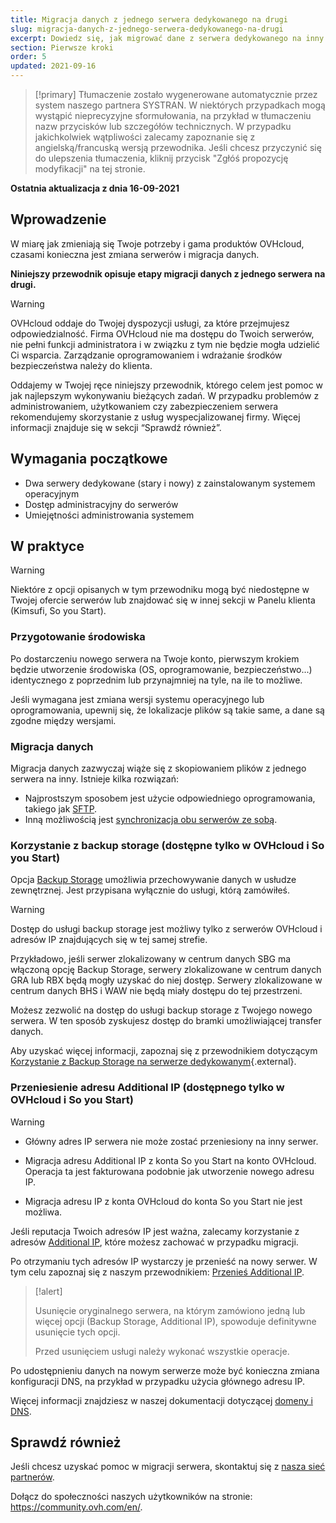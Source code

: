 ```yaml
---
title: Migracja danych z jednego serwera dedykowanego na drugi
slug: migracja-danych-z-jednego-serwera-dedykowanego-na-drugi
excerpt: Dowiedz się, jak migrować dane z serwera dedykowanego na inny serwer
section: Pierwsze kroki
order: 5
updated: 2021-09-16
---
```


> [!primary]
> Tłumaczenie zostało wygenerowane automatycznie przez system naszego partnera SYSTRAN. W niektórych przypadkach mogą wystąpić nieprecyzyjne sformułowania, na przykład w tłumaczeniu nazw przycisków lub szczegółów technicznych. W przypadku jakichkolwiek wątpliwości zalecamy zapoznanie się z angielską/francuską wersją przewodnika. Jeśli chcesz przyczynić się do ulepszenia tłumaczenia, kliknij przycisk "Zgłóś propozycję modyfikacji" na tej stronie.
>

**Ostatnia aktualizacja z dnia 16-09-2021**

## Wprowadzenie

W miarę jak zmieniają się Twoje potrzeby i gama produktów OVHcloud, czasami konieczna jest zmiana serwerów i migracja danych.

**Niniejszy przewodnik opisuje etapy migracji danych z jednego serwera na drugi.**

> [!warning]
>
> OVHcloud oddaje do Twojej dyspozycji usługi, za które przejmujesz odpowiedzialność. Firma OVHcloud nie ma dostępu do Twoich serwerów, nie pełni funkcji administratora i w związku z tym nie będzie mogła udzielić Ci wsparcia. Zarządzanie oprogramowaniem i wdrażanie środków bezpieczeństwa należy do klienta.
>
> Oddajemy w Twojej ręce niniejszy przewodnik, którego celem jest pomoc w jak najlepszym wykonywaniu bieżących zadań. W przypadku problemów z administrowaniem, użytkowaniem czy zabezpieczeniem serwera rekomendujemy skorzystanie z usług wyspecjalizowanej firmy. Więcej informacji znajduje się w sekcji “Sprawdź również”.
>

## Wymagania początkowe

- Dwa serwery dedykowane (stary i nowy) z zainstalowanym systemem operacyjnym
- Dostęp administracyjny do serwerów
- Umiejętności administrowania systemem

## W praktyce

> [!warning]
>
> Niektóre z opcji opisanych w tym przewodniku mogą być niedostępne w Twojej ofercie serwerów lub znajdować się w innej sekcji w Panelu klienta (Kimsufi, So you Start).
>

### Przygotowanie środowiska

Po dostarczeniu nowego serwera na Twoje konto, pierwszym krokiem będzie utworzenie środowiska (OS, oprogramowanie, bezpieczeństwo...) identycznego z poprzednim lub przynajmniej na tyle, na ile to możliwe.

Jeśli wymagana jest zmiana wersji systemu operacyjnego lub oprogramowania, upewnij się, że lokalizacje plików są takie same, a dane są zgodne między wersjami.

### Migracja danych

Migracja danych zazwyczaj wiąże się z skopiowaniem plików z jednego serwera na inny. Istnieje kilka rozwiązań:

- Najprostszym sposobem jest użycie odpowiedniego oprogramowania, takiego jak [SFTP](https://docs.ovh.com/pl/dedicated/przesylanie-i-pobieranie-danych-sftp/).
- Inną możliwością jest [synchronizacja obu serwerów ze sobą](https://docs.ovh.com/pl/dedicated/kopiowanie-danych-serwer-rsync/).

### Korzystanie z backup storage (dostępne tylko w OVHcloud i So you Start)

Opcja [Backup Storage](https://www.ovhcloud.com/pl/bare-metal/backup-storage/) umożliwia przechowywanie danych w usłudze zewnętrznej. Jest przypisana wyłącznie do usługi, którą zamówiłeś.

> [!warning]
>
> Dostęp do usługi backup storage jest możliwy tylko z serwerów OVHcloud i adresów IP znajdujących się w tej samej strefie.
>
> Przykładowo, jeśli serwer zlokalizowany w centrum danych SBG ma włączoną opcję Backup Storage, serwery zlokalizowane w centrum danych GRA lub RBX będą mogły uzyskać do niej dostęp. Serwery zlokalizowane w centrum danych BHS i WAW nie będą miały dostępu do tej przestrzeni.
>

Możesz zezwolić na dostęp do usługi backup storage z Twojego nowego serwera. W ten sposób zyskujesz dostęp do bramki umożliwiającej transfer danych.

Aby uzyskać więcej informacji, zapoznaj się z przewodnikiem dotyczącym [Korzystanie z Backup Storage na serwerze dedykowanym](https://docs.ovh.com/pl/dedicated/usluga-backup-storage/#korzystanie-z-backup-storage){.external}.

### Przeniesienie adresu Additional IP (dostępnego tylko w OVHcloud i So you Start)

> [!warning]
>
> - Główny adres IP serwera nie może zostać przeniesiony na inny serwer.
>
> - Migracja adresu Additional IP z konta So you Start na konto OVHcloud. Operacja ta jest fakturowana podobnie jak utworzenie nowego adresu IP.
>
> - Migracja adresu IP z konta OVHcloud do konta So you Start nie jest możliwa.
>

Jeśli reputacja Twoich adresów IP jest ważna, zalecamy korzystanie z adresów [Additional IP](https://www.ovhcloud.com/pl/bare-metal/ip/), które możesz zachować w przypadku migracji.

Po otrzymaniu tych adresów IP wystarczy je przenieść na nowy serwer.
W tym celu zapoznaj się z naszym przewodnikiem: [Przenieś Additional IP](https://docs.ovh.com/pl/dedicated/ip-fo-move/).

> [!alert]
>
> Usunięcie oryginalnego serwera, na którym zamówiono jedną lub więcej opcji (Backup Storage, Additional IP), spowoduje definitywne usunięcie tych opcji.
>
> Przed usunięciem usługi należy wykonać wszystkie operacje.
>

Po udostępnieniu danych na nowym serwerze może być konieczna zmiana konfiguracji DNS, na przykład w przypadku użycia głównego adresu IP.

Więcej informacji znajdziesz w naszej dokumentacji dotyczącej [domeny i DNS](https://docs.ovh.com/pl/domains/).

## Sprawdź również

Jeśli chcesz uzyskać pomoc w migracji serwera, skontaktuj się z [nasza sieć partnerów](https://partner.ovhcloud.com/pl/directory/).

Dołącz do społeczności naszych użytkowników na stronie: <https://community.ovh.com/en/>.
